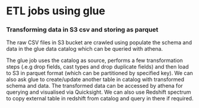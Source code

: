 #  ETL jobs using glue

### Transforming data in S3 csv and storing as parquet 


The raw CSV files in S3 bucket are crawled using populate the schema and
data in the glue data catalog which can be queried with athena.





The glue job uses the catalog as source, performs a few transformation steps (.e.g drop fields, cast types and drop duplicate fields)
and then load to S3 in parquet format (which can be partitioned by specified key). We can also ask glue to create/update another 
table in catalog with transformed schema and data. 
The transformed data can be accessed by athena for querying and visualised via Quicksight.
We can also use Redshift spectrum to copy external table in redshift from catalog and query in there if required.

